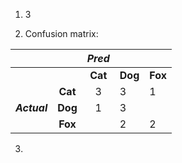 1. 3

2. Confusion matrix:

|              |         | *Pred*  |         |         |
| ------------ | :-----: | :-----: | ------- | ------- |
|              |         | **Cat** | **Dog** | **Fox** |
|              | **Cat** |    3    | 3       | 1       |
| ***Actual*** | **Dog** |    1    | 3       |         |
|              | **Fox** |         | 2       | 2       |
3. 
